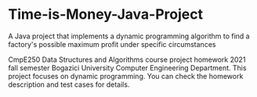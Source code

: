 # Time-is-Money-Java-Project
 A Java project that implements a dynamic programming algorithm to find a factory's possible maximum profit under specific circumstances
 
 CmpE250 Data Structures and Algorithms course project homework 2021 fall semester Bogazici University Computer Engineering Department. 
 This project focuses on dynamic programming. 
 You can check the homework description and test cases for details.

